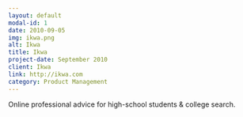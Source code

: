 ```yaml
---
layout: default
modal-id: 1
date: 2010-09-05
img: ikwa.png
alt: Ikwa
title: Ikwa
project-date: September 2010
client: Ikwa
link: http://ikwa.com
category: Product Management
---
```

Online professional advice for high-school students & college search.